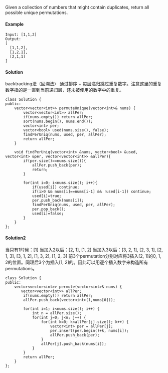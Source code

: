 Given a collection of numbers that might contain duplicates, return all possible unique permutations.

#### Example
```
Input: [1,1,2]
Output:
[
  [1,1,2],
  [1,2,1],
  [2,1,1]
]
```

#### Solution
backtracking法（回溯法）
通过排序 + 每层递归跳过重复数字。注意这里的重复数字指的是一直到当前递归层，还未被使用的数字中的重复。
```
class Solution {
public:
    vector<vector<int>> permuteUnique(vector<int>& nums) {
        vector<vector<int>> allPer;
        if(nums.empty()) return allPer;
        sort(nums.begin(), nums.end());
        vector<int> per;
        vector<bool> used(nums.size(), false);
        findPerUniq(nums, used, per, allPer);
        return allPer;
    }
    
    void findPerUniq(vector<int> &nums, vector<bool> &used, vector<int> &per, vector<vector<int>> &allPer){
        if(per.size()==nums.size()){
            allPer.push_back(per);
            return;
        }
        
        for(int i=0; i<nums.size(); i++){
            if(used[i]) continue;
            if(i>0 && nums[i]==nums[i-1] && !used[i-1]) continue;
            used[i]=true;
            per.push_back(nums[i]);
            findPerUniq(nums, used, per, allPer);
            per.pop_back();
            used[i]=false;
        }
    }
};
```

#### Solution2
当只有1时候：[1]
当加入2以后：[2, 1], [1, 2]
当加入3以后：[3, 2, 1], [2, 3, 1], [2, 1, 3], [3, 1, 2], [1, 3, 2], [1, 2, 3]
前3个permutation分别对应将3插入[2, 1]的0, 1, 2的位置。同理后3个为插入[1, 2]的。因此可以用逐个插入数字来构造所有permutations。
```
class Solution {
public:
    vector<vector<int>> permute(vector<int>& nums) {
       vector<vector<int>> allPer;
        if(nums.empty()) return allPer;
        allPer.push_back(vector<int>(1,nums[0]));
        
        for(int i=1; i<nums.size(); i++) {
            int n = allPer.size();
            for(int j=0; j<n; j++) {
                for(int k=0; k<allPer[j].size(); k++) {
                    vector<int> per = allPer[j];
                    per.insert(per.begin()+k, nums[i]);
                    allPer.push_back(per);
                }
                allPer[j].push_back(nums[i]);
            }
        }
        return allPer;
    }
};
```
